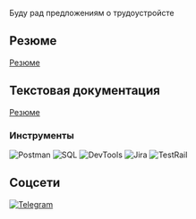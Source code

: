 Буду рад предложениям о трудоустройсте

## Резюме
[Резюме](https://drive.google.com/your-resume-link)

## Текстовая документация
[Резюме](https://drive.google.com/your-resume-link)

### Инструменты
![Postman](https://img.shields.io/badge/-Postman-090909?style=for-the-badge&logo=postman&logoColor=FF6C37)
![SQL](https://img.shields.io/badge/-SQL-090909?style=for-the-badge&logo=mysql&logoColor=FFFFFF)
![DevTools](https://img.shields.io/badge/-DevTools-090909?style=for-the-badge&logo=google-chrome&logoColor=4285F4)
![Jira](https://img.shields.io/badge/-Jira-090909?style=for-the-badge&logo=jira&logoColor=0052CC) 
![TestRail](https://img.shields.io/badge/-TestRail-090909?style=for-the-badge&logo=testrail&logoColor=E7B400)

## Соцсети
[![Telegram](https://img.shields.io/badge/-Telegram-2CA5E0?style=for-the-badge&logo=telegram&logoColor=white)](https://t.me/+79059813723)
